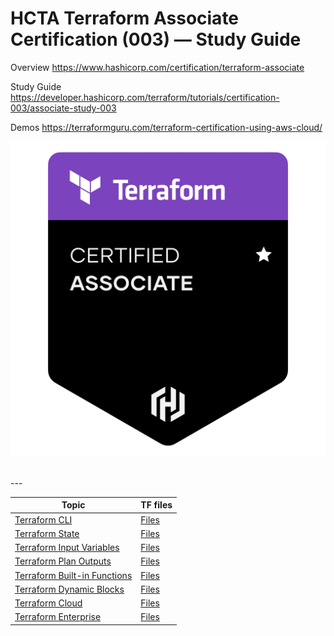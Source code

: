 # HCTA Terraform Associate Certification (003) — Study Guide

Overview
https://www.hashicorp.com/certification/terraform-associate

Study Guide
https://developer.hashicorp.com/terraform/tutorials/certification-003/associate-study-003

Demos
https://terraformguru.com/terraform-certification-using-aws-cloud/

<p align="center">
  <img src="hcta-badge.webp">
</p>
<br/>
---


**Topic**	| TF files |
--------- | -------- |
[Terraform CLI](cli/README.md)  | [Files](cli/)  |
[Terraform State](state/README.md)  | [Files](state/)  |
[Terraform Input Variables](variables/README.md)  | [Files](variables/)  |
[Terraform Plan Outputs](outputs/README.md)  | [Files](outputs/) |
[Terraform Built-in Functions ](builtins/README.md)  | [Files](builtins/)  |
[Terraform Dynamic Blocks](dynamic/README.md)  | [Files](dynamic/)  |
[Terraform Cloud](tfc/README.md)  | [Files](tfc/)  |
[Terraform Enterprise](tfe/README.md)  | [Files](tfe/)  |